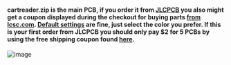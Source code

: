 #### cartreader.zip is the main PCB, if you order it from [JLCPCB](https://jlcpcb.com/quote) you also might get a coupon displayed during the checkout for buying parts [from lcsc.com](https://github.com/sanni/cartreader/wiki/Needed-Parts). [Default settings](https://www.dropbox.com/s/06dnus50ikmsmya/pcb16.jpg?dl=0) are fine, just select the color you prefer. If this is your first order from JLCPCB you should only pay $2 for 5 PCBs by using the free shipping coupon found [here](https://jlcpcb.com/cheapest-PCB-way).    

![image](https://dl.dropboxusercontent.com/s/ta7pjoxn9kirtan/v17pcb.png?dl=1)   
